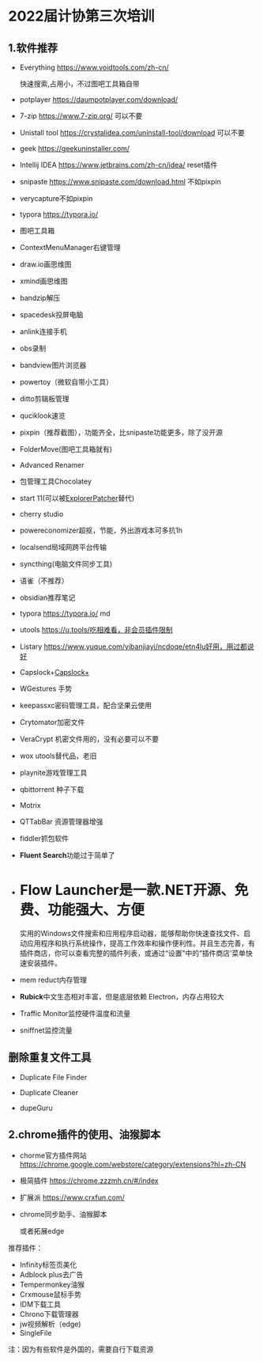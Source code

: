 # 2022届计协第三次培训

## 1.软件推荐

- Everything https://www.voidtools.com/zh-cn/

  快速搜索,占用小，不过图吧工具箱自带

- potplayer https://daumpotplayer.com/download/

- 7-zip https://www.7-zip.org/ 可以不要

- Unistall tool https://crystalidea.com/uninstall-tool/download 可以不要

- geek https://geekuninstaller.com/

- Intellij IDEA https://www.jetbrains.com/zh-cn/idea/ reset插件 

- snipaste   https://www.snipaste.com/download.html 不如pixpin

- verycapture不如pixpin

- typora https://typora.io/ 

- 图吧工具箱

- ContextMenuManager右键管理

- draw.io画思维图

- xmind画思维图

- bandzip解压

- spacedesk投屏电脑

- anlink连接手机

- obs录制

- bandview图片浏览器

- powertoy（微软自带小工具）

- ditto剪辑板管理

- quciklook速览

- pixpin（推荐截图），功能齐全，比snipaste功能更多，除了没开源 

- FolderMove(图吧工具箱就有)

- Advanced Renamer

- 包管理工具Chocolatey

- start 11(可以被[ExplorerPatcher](https://github.com/valinet/ExplorerPatcher)替代)

- cherry studio

- powereconomizer超抠，节能，外出游戏本可多抗1h

- localsend局域网跨平台传输

- syncthing(电脑文件同步工具)

- 语雀（不推荐）

- obsidian推荐笔记

- typora https://typora.io/ md


- utools  https://u.tools/吃相难看，非会员插件限制

- Listary https://www.yuque.com/yibanjiayi/ncdoqe/etn4lu好用，用过都说好

- Capslock+[Capslock+](https://capslox.com/capslock-plus/)

- WGestures 手势

- keepassxc密码管理工具，配合坚果云使用

- Crytomator加密文件

- VeraCrypt 机密文件用的，没有必要可以不要

- wox utools替代品，老旧

- playnite游戏管理工具

- qbittorrent 种子下载

- Motrix

- QTTabBar 资源管理器增强

- fiddler抓包软件

- **Fluent Search**功能过于简单了

- # Flow Launcher是一款.NET开源、免费、功能强大、方便
  实用的Windows文件搜索和应用程序启动器，能够帮助你快速查找文件、启动应用程序和执行系统操作，提高工作效率和操作便利性。并且生态完善，有插件商店，你可以查看完整的插件列表，或通过“设置"中的“插件商店'菜单快速安装插件。
  
- mem reduct内存管理

- **Rubick**中文生态相对丰富，但是底层依赖 Electron，内存占用较大

- Traffic Monitor监控硬件温度和流量

- sniffnet监控流量

## 删除重复文件工具

- Duplicate File Finder

- Duplicate Cleaner 

-  dupeGuru

## 2.chrome插件的使用、油猴脚本

- chorme官方插件网站 https://chrome.google.com/webstore/category/extensions?hl=zh-CN

- 极简插件 https://chrome.zzzmh.cn/#/index

- 扩展派 https://www.crxfun.com/

- chrome同步助手、油猴脚本

  或者拓展edge

  


推荐插件：

- Infinity标签页美化
- Adblock plus去广告
- Tempermonkey油猴
- Crxmouse鼠标手势
- IDM下载工具
- Chrono下载管理器
- jw视频解析（edge)
- SingleFile


注：因为有些软件是外国的，需要自行下载资源



